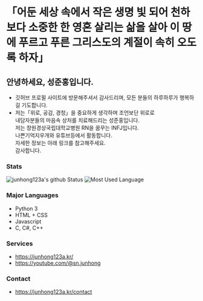 # 「어둔 세상 속에서 작은 생명 빛 되어 천하보다 소중한 한 영혼 살리는 삶을 살아 이 땅에 푸르고 푸른 그리스도의 계절이 속히 오도록 하자」
## 안녕하세요, 성준홍입니다.
* 깃허브 프로필 사이트에 방문해주셔서 감사드리며, 모든 분들의 하루하루가 행복하길 기도합니다.
* 저는「위로, 공감, 경청」을 중요하게 생각하며 조언보단 위로로<br/>
내담자분들의 마음속 상처를 치료해드리는 성준홍입니다.<br/>
저는 창원경상국립대학교병원 RN을 꿈꾸는 INFJ입니다.<br/>
나쁜기억지우개와 유튜브등에서 활동합니다.<br/>
자세한 정보는 아래 링크를 참고해주세요.<br/>
감사합니다.<br/>

### Stats
![junhong123a's github Status](https://github-readme-stats.vercel.app/api?username=junhong123a&count_private=true&show_icons=true&theme=tokyonight)
![Most Used Language](https://github-readme-stats.vercel.app/api/top-langs/?username=junhong123a&theme=tokyonight&layout=compact)<br/>

### Major Languages
* Python 3
* HTML + CSS
* Javascript
* C, C#, C++

### Services
* https://junhong123a.kr/
* https://youtube.com/@sn.junhong

### Contact
* https://junhong123a.kr/contact
